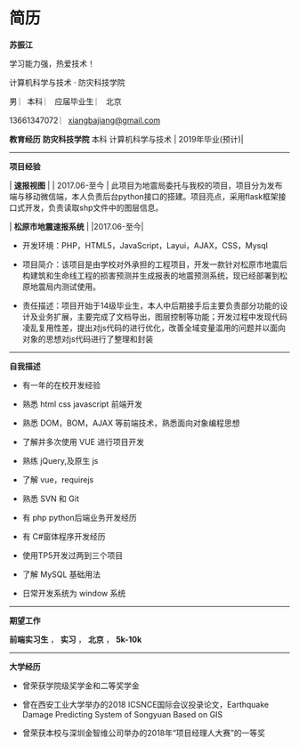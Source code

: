 # 简历


**苏振江**  

学习能力强，热爱技术！  

计算机科学与技术 · 防灾科技学院 

  男 ︳本科 ︳ 应届毕业生 ︳ 北京

13661347072 ︳[xiangbajiang@gmail.com](mailto:example@exampleabc.com) 

**教育经历** 
**防灾科技学院**
本科 计算机科学与技术
| 2019年毕业(预计)|

***

**项目经验** 

| **速报视图** |  | 2017.06-至今 |
此项目为地震局委托与我校的项目，项目分为发布端与移动微信端，本人负责后台python接口的搭建。项目亮点，采用flask框架接口式开发，负责读取shp文件中的图层信息。

| **松原市地震速报系统** | |2017.06-至今|

- 开发环境：PHP，HTML5，JavaScript，Layui，AJAX，CSS，Mysql

- 项目简介：该项目是由学校对外承担的工程项目，开发一款针对松原市地震后构建筑和生命线工程的损害预测并生成报表的地震预测系统，现已经部署到松原地震局内测试使用。 

- 责任描述：项目开始于14级毕业生，本人中后期接手后主要负责部分功能的设计及业务扩展，主要完成了文档导出，图层控制等功能；开发过程中发现代码凌乱复用性差，提出对js代码的进行优化，改善全域变量滥用的问题并以面向对象的思想对js代码进行了整理和封装

***

**自我描述**  

- 有一年的在校开发经验 

- 熟悉 html css javascript 前端开发

- 熟悉 DOM，BOM，AJAX 等前端技术，熟悉面向对象编程思想

- 了解并多次使用 VUE 进行项目开发

- 熟练 jQuery,及原生 js

- 了解 vue，requirejs 

- 熟悉 SVN 和 Git 

- 有 php python后端业务开发经历

- 有 C#窗体程序开发经历 

- 使用TP5开发过两到三个项目 

- 了解 MySQL 基础用法

- 日常开发系统为 window 系统

***

**期望工作**  

**前端实习生** ， **实习** ， **北京** ， **5k-10k**  

***

**大学经历**  

- 曾荣获学院级奖学金和二等奖学金

- 曾在西安工业大学举办的2018 ICSNCE国际会议投录论文，Earthquake Damage Predicting System of Songyuan Based on GIS

- 曾荣获本校与深圳金智维公司举办的2018年“项目经理人大赛”的一等奖
